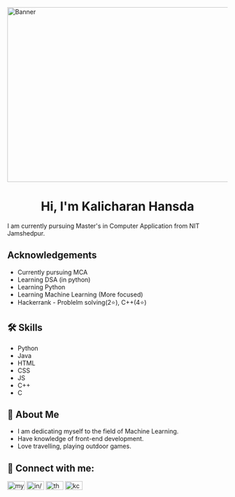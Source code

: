 <img alt="Banner" width="1000px" height="400px" src="https://img.freepik.com/free-vector/hand-drawn-web-developers_23-2148819604.jpg?w=996&t=st=1696188977~exp=1696189577~hmac=d072a6f06a45c346def41c9799a2984996953fe380e5329ca26757b5c835883b">


# <h1 align="center">Hi, I'm Kalicharan Hansda</h1>

I am currently pursuing Master's in Computer Application from NIT Jamshedpur. 


## Acknowledgements

 - Currently pursuing MCA
 - Learning DSA (in python)
 - Learning Python
 - Learning Machine Learning (More focused)
 - Hackerrank - Problelm solving(2⭐), C++(4⭐)




## 🛠 Skills
- Python
- Java
- HTML
- CSS
- JS
- C++
- C


## 🚀 About Me
- I am dedicating myself to the field of Machine Learning. 
- Have knowledge of front-end development.
- Love travelling, playing outdoor games.


## 🔗 Connect with me:
<a href="https://twitter.com/kaiixhansda" target="blank"><img align="center" src="https://raw.githubusercontent.com/rahuldkjain/github-profile-readme-generator/master/src/images/icons/Social/twitter.svg" alt="mys_te_ry" height="20" width="40" /></a>
<a href="https://www.linkedin.com/in/kalicharan-hansda-6aa180264/" target="blank"><img align="center" src="https://raw.githubusercontent.com/rahuldkjain/github-profile-readme-generator/master/src/images/icons/Social/linked-in-alt.svg" alt="in/kalicharan-hansda-6aa180264/" height="20" width="40" /></a>
<a href="https://www.instagram.com/kaiixhansda/" target="blank"><img align="center" src="https://raw.githubusercontent.com/rahuldkjain/github-profile-readme-generator/master/src/images/icons/Social/instagram.svg" alt="the_mys_tery" height="20" width="40" /></a>
<a href="https://www.hackerrank.com/kchansda27" target="blank"><img align="center" src="https://raw.githubusercontent.com/rahuldkjain/github-profile-readme-generator/master/src/images/icons/Social/hackerrank.svg" alt="kchansda27" height="20" width="40" /></a>


